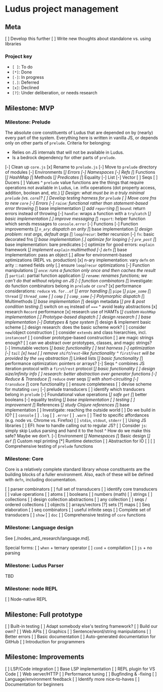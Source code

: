 # Ludus project management

## Meta
[ ] Develop this further
[ ] Write new thoughts about standalone vs. using libraries

### Project key
* `[ ]`: To do
* `[*]`: Done
* `[-]`: In progress
* `[.]`: Deferred
* `[x]`: Declined
* `[?]`: Under deliberation, or needs research

## Milestone: MVP

### Milestone: Prelude
The absolute core constituents of Ludus that are depended on by (nearly) every part of the system. Everything here is written in vanilla JS, or depends only on other parts of `prelude`. Criteria for belonging:

* Relies on JS internals that will not be available in Ludus.
* Is a bedrock dependency for other parts of `prelude`.

[-] Clean up `core.js`
  [x] Rename to `prelude.js`
  [-] Move to `prelude` directory of modules
    [-] Environments
    [*] Errors
    [-] Namespaces
    [-] Refs
    [*] Functions
    [*] HashMap
    [*] Methods
    [*] Predicates
    [*] Equality
    [-] List
    [-] Vector
    [ ] Seqs
    [ ] Ducers
    [ ] Values
        ^ `prelude` value functions are the things that require operations not available in Ludus, i.e. infix operations (dot property access, addition, boolean and, etc.)
  [*] Design: what must be in a truly minimal `prelude` (vs. `core`)?
  [ ] Develop testing harness for `prelude`
  [ ] Move core fns to new `core`
[-] Errors
  [-] `raise`: functional rather than statement-based error throwing
    [*] base implementation
    [*] add `report`ing
  [*] `bound`: return errors instead of throwing
  [-] `handle`: wraps a function with a `try`/`catch`
    [*] basic implementation
    [.] improve messaging
  [*] `report`: helper function which sends messages to `console.error`
[-] Functions
  [-] Function improvements
    [*] `n_ary`: dispatch on arity
      [*] base implementation
      [*] design problem: rest args, default args
    [*] `loop`/`recur`: better recursion
    [-] `fn`: basic decorated fns
      [*] base implementation
      [.] optimize for looping
    [-] `pre_post`
      [*] base implementation: bare predicates
      [-] optimize for good errors: `explain` framework
        [*] implement `explain` multimethod
    [-] `defn`
      [*] base implementation: pass an object
      [.] allow for environment-based optimizations (REPL vs. production)
      [x] n-ary implementation: vary `defn` on arity :: named fields only
      [.] ensure `loop`/`recur` optimizations
  [-] Function manipulations
    [*] `once`: runs a function only once and then caches the result
    [*] `partial`: partial function application
    [*] `rename`: renames functions; we can't do that without relying on JS
    [-] function combinators
      [*] investigate: do function combinators belong in `prelude` or `core`?
          [x] performance considerations: `reduce` vs. `for..of`
          [*] error handling
      [*] `pipe`
      [*] `pipe_some`
      [*] `thread`
      [*] `thread_some`
      [ ] `comp`
      [ ] `comp_some`
[-] Polymorphic dispatch
  [*] Multimethods
    [*] base implementation
    [*] design metadata
    [*] pre & post condition testing
    [*] switch on `eq` instead of `===`
        ^ avoid leaky abstractions
        [x] research `Record` performance
        [x] research use of HAMTs
        [*] custom `HashMap` implementation
  [.] Prototype-based dispatch
    [ ] design research
    [ ] base implementation
[-] Datatypes & type system
  [*] design & implement basic scheme
  [.] design research: does the basic scheme work?
    [ ] consider `new`/object construction
    [ ] consider `extends` and class hierarchies, incl. `instanceof`
    [ ] condiser prototype-based construction
    [ ] are magic strings enough?
    [ ] can we abstract over prototypes, classes, and magic strings?
[-] Immutable vectors
  [*] basic functionality
  [ ] test harness
  [-] optimization
    [-] `tail`
    [x] `head`
  [ ] remove `shift`/`rest`-like functionality
      ^ `first`/`rest` will be provided by the `seq` abstraction
[*] Linked lists
  [*] basic functionality
  [*] performance optimization: pointers or arrays?
[-] Seqs
  ^ combines JS iteration protocol with a `first`/`rest` protocol
  [*] basic functionality
  [ ] design size/infinity info
  [ ] research: better abstraction over generator functions
[-] Reduce & Transduce
  [*] `reduce` over seqs
    [*] with short-circuiting
  [-] `transduce`
    [*] core functionality
    [ ] ensure completeness
    [ ] devise scheme for mutating `conj`
  [-] prelude transducers
    [ ] identify which tranducers belong in `prelude`
[-] Foundational value operations
  [*] safe `get`
  [*] better booleans
[-] equality testing
  [*] base implementation
  [ ] testing
  [ ] improvement
[*] References
  [*] study Clojure references
  [*] base implementation
[ ] Investigate: reaching the outside world
  [ ] Do we build in IO?
    [ ] `console`
      [ ] `.log`
      [ ] `.error`
      [ ] `.warn`
      [ ] Tied to specific affordances (e.g. node vs. Chrome vs. Firefox)
    [ ] `stdin`, `stdout`, `stderr`
  [ ] Using JS libraries
    [ ] EFI: how to handle calling out to regular JS?
    [ ] Consider `js`: simply skip Ludus parsing and hand it to the host
        ^ How do we make this safe? Maybe we don't.
[-] Environment
  [*] Namespaces
    [*] Basic design
    [*] `def`
  [*] Custom repl printing
  [*] Runtime detection
  [ ] Abstraction for IO
    [ ] 
[ ] Comprehensive testing of `prelude` functions

### Milestone: Core
Core is a relatively complete standard library whose constituents are the building blocks of a fuller environment. Also, each of these will be defined with `defn`, including documentation.

[ ] parser combinators
[ ] full set of transducers
  [ ] identify core transducers
[ ] value operations
  [ ] atoms
    [ ] booleans
    [ ] numbers (math)
  [ ] strings
  [ ] collections
    [ ] design collection abstractions
      [ ] any collection
      [ ] seqs / ordered collections 
    [ ] objects
    [ ] arrays/vectors
    [?] sets
    [?] maps
[ ] Seq elaboration
  [ ] seq combinators
  [ ] useful infinite seqs
[ ] Complete set of transducers
[ ] `show`
[ ] `doc`
[ ] Comprehensive testing of `core` functions

### Milestone: Language design
See [./nodes_and_research/language.md].

Special forms:
[ ] `when` + ternary operator
[ ] `cond` + compilation
[ ] `js` + no parsing

### Milestone: Ludus Parser
TBD

### Milestone: node REPL
[ ] Node-native REPL

## Milestone: Full prototype
[ ] Built-in testing
  [ ] Adapt somebody else's testing framework?
  [ ] Build our own?
[ ] Web APIs
[ ] Graphics
[ ] Sentence/word/string manipulations
[ ] Better errors
[ ] Basic documentation
  [ ] Auto-generated documentation for GitHub
  [ ] Introduction for programmers

## Milestone: Improvements
[ ] LSP/Code integration
  [ ] Base LSP implementation
  [ ] REPL plugin for VS Code
[ ] Web server/HTTP
[ ] Performance tuning
[ ] Bugfinding & -fixing
[ ] Language/environment feedback
[ ] Identify more nice-to-haves
[ ] Documentation for beginners